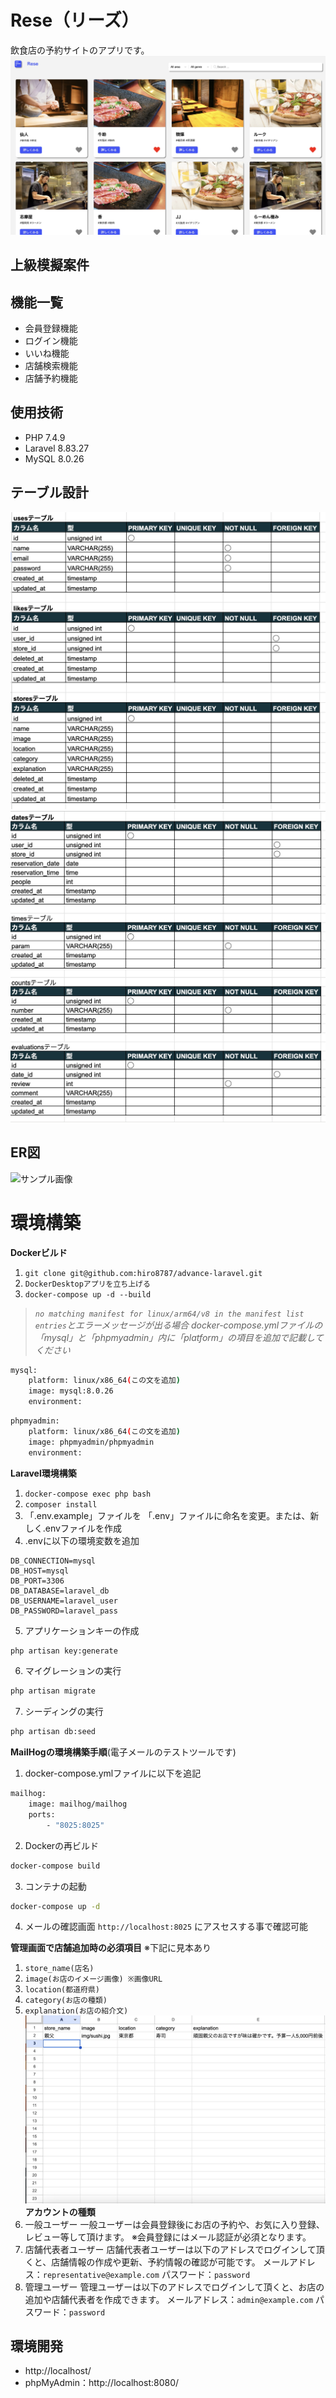 # Rese（リーズ）
飲食店の予約サイトのアプリです。
![サンプル画像](./src/public/img/RISEトップページ.jpg)
## 上級模擬案件
## 機能一覧
- 会員登録機能
- ログイン機能
- いいね機能
- 店舗検索機能
- 店舗予約機能
## 使用技術
- PHP 7.4.9
- Laravel 8.83.27
- MySQL 8.0.26
## テーブル設計
![サンプル画像](./src/public/img/テーブル設計1.jpg)
![サンプル画像](./src/public/img/テーブル設計2.jpg)
## ER図
![サンプル画像](./src/public/img/ER図.jpg)
# 環境構築
**Dockerビルド**
1. `git clone git@github.com:hiro8787/advance-laravel.git`
2. `DockerDesktopアプリを立ち上げる`
3. `docker-compose up -d --build`

> *`no matching manifest for linux/arm64/v8 in the manifest list entries`とエラーメッセージが出る場合
docker-compose.ymlファイルの「mysql」と「phpmyadmin」内に「platform」の項目を追加で記載してください*
``` bash
mysql:
    platform: linux/x86_64(この文を追加)
    image: mysql:8.0.26
    environment:
```
``` bash
phpmyadmin:
    platform: linux/x86_64(この文を追加)
    image: phpmyadmin/phpmyadmin
    environment:
```
**Laravel環境構築**
1. `docker-compose exec php bash`
2. `composer install`
3. 「.env.example」ファイルを 「.env」ファイルに命名を変更。または、新しく.envファイルを作成
4. .envに以下の環境変数を追加
``` text
DB_CONNECTION=mysql
DB_HOST=mysql
DB_PORT=3306
DB_DATABASE=laravel_db
DB_USERNAME=laravel_user
DB_PASSWORD=laravel_pass
```
5. アプリケーションキーの作成
``` bash
php artisan key:generate
```
6. マイグレーションの実行
``` bash
php artisan migrate
```
7. シーディングの実行
``` bash
php artisan db:seed
```
**MailHogの環境構築手順**(電子メールのテストツールです)
1. docker-compose.ymlファイルに以下を追記
``` bash
mailhog:
    image: mailhog/mailhog
    ports:
        - "8025:8025"
```
2. Dockerの再ビルド
```bash
docker-compose build
```
3. コンテナの起動
```bash
docker-compose up -d
```
4. メールの確認画面
`http://localhost:8025` にアスセスする事で確認可能

**管理画面で店舗追加時の必須項目** ※下記に見本あり
1. `store_name(店名)`
2. `image(お店のイメージ画像) ※画像URL`
3. `location(都道府県)`
4. `category(お店の種類)`
5. `explanation(お店の紹介文)`
![サンプル画像](./src/public/img/追加店舗情報.jpg)
**アカウントの種類**
1. 一般ユーザー
一般ユーザーは会員登録後にお店の予約や、お気に入り登録、レビュー等して頂けます。
※会員登録にはメール認証が必須となります。
2. 店舗代表者ユーザー
店舗代表者ユーザーは以下のアドレスでログインして頂くと、店舗情報の作成や更新、予約情報の確認が可能です。
メールアドレス：`representative@example.com`
パスワード：`password`
3. 管理ユーザー
管理ユーザーは以下のアドレスでログインして頂くと、お店の追加や店舗代表者を作成できます。
メールアドレス：`admin@example.com`
パスワード：`password`

## 環境開発
- http://localhost/
- phpMyAdmin：http://localhost:8080/